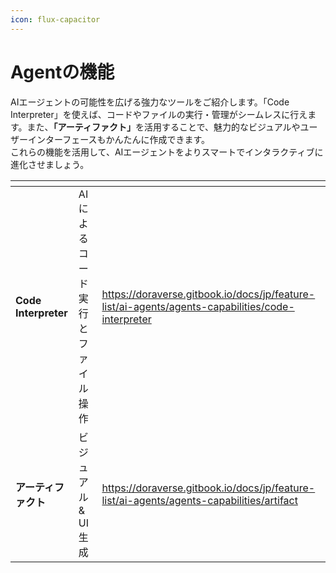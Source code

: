 ```yaml
---
icon: flux-capacitor
---
```


# Agentの機能

AIエージェントの可能性を広げる強力なツールをご紹介します。「Code Interpreter」を使えば、コードやファイルの実行・管理がシームレスに行えます。また、**「アーティファクト」**&#x3092;活用することで、魅力的なビジュアルやユーザーインターフェースもかんたんに作成できます。\
これらの機能を活用して、AIエージェントをよりスマートでインタラクティブに進化させましょう。

<table data-view="cards"><thead><tr><th></th><th></th><th data-hidden data-card-target data-type="content-ref"></th></tr></thead><tbody><tr><td><strong>Code Interpreter</strong></td><td>AIによるコード実行とファイル操作</td><td><a href="https://doraverse.gitbook.io/docs/jp/feature-list/ai-agents/agents-capabilities/code-interpreter">https://doraverse.gitbook.io/docs/jp/feature-list/ai-agents/agents-capabilities/code-interpreter</a></td></tr><tr><td><strong>アーティファクト</strong></td><td>ビジュアル &#x26; UI生成</td><td><a href="https://doraverse.gitbook.io/docs/jp/feature-list/ai-agents/agents-capabilities/artifact">https://doraverse.gitbook.io/docs/jp/feature-list/ai-agents/agents-capabilities/artifact</a></td></tr></tbody></table>

